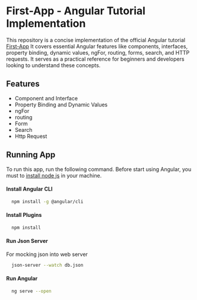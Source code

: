 
# First-App - Angular Tutorial Implementation

This repository is a concise implementation of the official Angular tutorial [First-App]('https://angular.io/tutorial/first-app') It covers essential Angular features like components, interfaces, property binding, dynamic values, ngFor, routing, forms, search, and HTTP requests. It serves as a practical reference for beginners and developers looking to understand these concepts.
## Features

- Component and Interface
- Property Binding and Dynamic Values
- ngFor
- routing
- Form
- Search
- Http Request


## Running App

To run this app, run the following command. Before start using Angular, you must to [install node js]('https://nodejs.org/en') in your machine.

#### Install Angular CLI
```bash
  npm install -g @angular/cli
```

#### Install Plugins
```bash
  npm install
```

#### Run Json Server
For mocking json into web server
```bash
  json-server --watch db.json
```

#### Run Angular
```bash
  ng serve --open
```